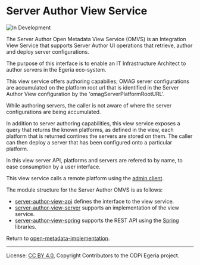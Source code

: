 <!-- SPDX-License-Identifier: CC-BY-4.0 -->
<!-- Copyright Contributors to the ODPi Egeria project. -->
  
# Server Author View Service

![In Development](../../../open-metadata-publication/website/images/egeria-content-status-in-development.png)

The Server Author Open Metadata View Service (OMVS) is an Integration View Service that supports Server Author UI operations
that retrieve, author and deploy server configurations.

The purpose of this interface is to enable an IT Infrastructure Architect to author servers in the Egeria eco-system.


This view service offers authoring capabilies; OMAG server configurations are accumulated on the
platform root url that is identified in the Server Author View configuration by the 'omagServerPlatformRootURL'.

While authoring servers, the caller is  not aware of where the server configurations are being accumulated.

In addition to server authoring capabilities, this view service exposes a query that returns the known platforms,
as defined in the view, each platform that is returned contines the servers are stored on them. The caller can
then deploy a server that has been configured onto a particular platform.

In this view server API, platforms and servers are refered to by name, to ease consumption by a user interface.

This view service calls a remote platform using the [admin client](../../admin-services/admin-services-client/README.md).

The module structure for the Server Author OMVS is as follows:

* [server-author-view-api](server-author-view-api) defines the interface to the view service.
* [server-author-view-server](server-author-view-server) supports an implementation of the view service.
* [server-author-view-spring](server-author-view-spring) supports the REST API using the [Spring](../../../developer-resources/Spring.md) libraries.


Return to [open-metadata-implementation](../..).

----
License: [CC BY 4.0](https://creativecommons.org/licenses/by/4.0/),
Copyright Contributors to the ODPi Egeria project.